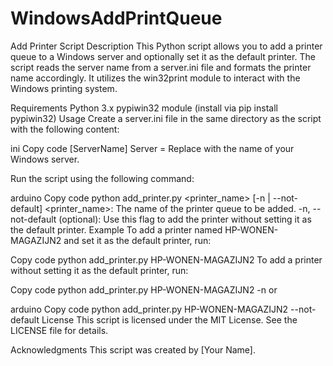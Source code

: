 # WindowsAddPrintQueue
Add Printer Script
Description
This Python script allows you to add a printer queue to a Windows server and optionally set it as the default printer. The script reads the server name from a server.ini file and formats the printer name accordingly. It utilizes the win32print module to interact with the Windows printing system.

Requirements
Python 3.x
pypiwin32 module (install via pip install pypiwin32)
Usage
Create a server.ini file in the same directory as the script with the following content:

ini
Copy code
[ServerName]
Server = <YourServerName>
Replace <YourServerName> with the name of your Windows server.

Run the script using the following command:

arduino
Copy code
python add_printer.py <printer_name> [-n | --not-default]
<printer_name>: The name of the printer queue to be added.
-n, --not-default (optional): Use this flag to add the printer without setting it as the default printer.
Example
To add a printer named HP-WONEN-MAGAZIJN2 and set it as the default printer, run:

Copy code
python add_printer.py HP-WONEN-MAGAZIJN2
To add a printer without setting it as the default printer, run:

Copy code
python add_printer.py HP-WONEN-MAGAZIJN2 -n
or

arduino
Copy code
python add_printer.py HP-WONEN-MAGAZIJN2 --not-default
License
This script is licensed under the MIT License. See the LICENSE file for details.

Acknowledgments
This script was created by [Your Name].
